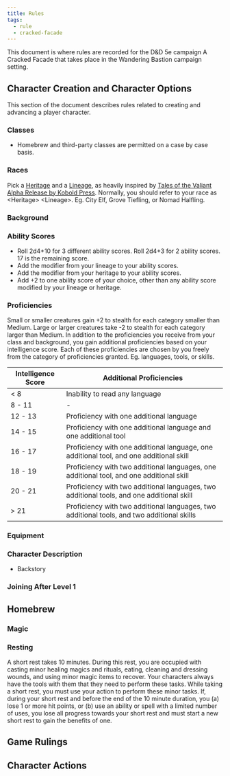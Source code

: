 ```yaml
---
title: Rules
tags:
  - rule
  - cracked-facade
---
```


This document is where rules are recorded for the D&D 5e campaign A Cracked Facade that takes place in the Wandering Bastion campaign setting.

## Character Creation and Character Options

This section of the document describes rules related to creating and advancing a player character.

### Classes

- Homebrew and third-party classes are permitted on a case by case basis.

### Races

Pick a [Heritage](heritage/index.md) and a [Lineage](lineage/index.md), as heavily inspired by [Tales of the Valiant Alpha Release by Kobold Press](https://koboldpress.com/kpstore/product/tales-of-the-valiant-alpha-release-pdf/). Normally, you should refer to your race as \<Heritage\> \<Lineage\>. Eg. City Elf, Grove Tiefling, or Nomad Halfling.

### Background

### Ability Scores

- Roll 2d4+10 for 3 different ability scores. Roll 2d4+3 for 2 ability scores. 17 is the remaining score.
- Add the modifier from your lineage to your ability scores.
- Add the modifier from your heritage to your ability scores.
- Add +2 to one ability score of your choice, other than any ability score modified by your lineage or heritage.

### Proficiencies

Small or smaller creatures gain +2 to stealth for each category smaller than Medium. Large or larger creatures take -2 to stealth for each category larger than Medium.
In addition to the proficiencies you receive from your class and background, you gain additional proficiencies based on your intelligence score. Each of these proficiencies are chosen by you freely from the category of proficiencies granted. Eg. languages, tools, or skills.

| Intelligence Score | Additional Proficiencies                                                                   |
| ------------------ | ------------------------------------------------------------------------------------------ |
| < 8                | Inability to read any language                                                             |
| 8 - 11             | -                                                                                          |
| 12 - 13            | Proficiency with one additional language                                                   |
| 14 - 15            | Proficiency with one additional language and one additional tool                           |
| 16 - 17            | Proficiency with one additional language, one additional tool, and one additional skill    |
| 18 - 19            | Proficiency with two additional languages, one additional tool, and one additional skill   |
| 20 - 21            | Proficiency with two additional languages, two additional tools, and one additional skill  |
| > 21               | Proficiency with two additional languages, two additional tools, and two additional skills |

### Equipment

### Character Description

- Backstory

### Joining After Level 1

## Homebrew

### Magic

### Resting

A short rest takes 10 minutes. During this rest, you are occupied with casting minor healing magics and rituals, eating, cleaning and dressing wounds, and using minor magic items to recover. Your characters always have the tools with them that they need to perform these tasks. While taking a short rest, you must use your action to perform these minor tasks. If, during your short rest and before the end of the 10 minute duration, you (a) lose 1 or more hit points, or (b) use an ability or spell with a limited number of uses, you lose all progress towards your short rest and must start a new short rest to gain the benefits of one.

## Game Rulings

## Character Actions


